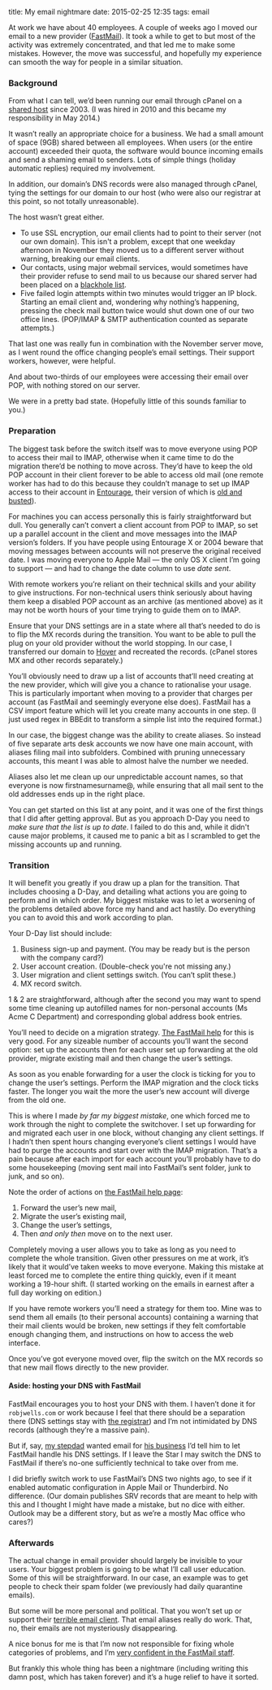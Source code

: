 title: My email nightmare
date: 2015-02-25 12:35
tags: email

At work we have about 40 employees. A couple of weeks ago I moved our email to a new provider ([FastMail][]). It took a while to get to but most of the activity was extremely concentrated, and that led me to make some mistakes. However, the move was successful, and hopefully my experience can smooth the way for people in a similar situation.

[FastMail]: https://fastmail.com

### Background

From what I can tell, we’d been running our email through cPanel on a [shared host][ukwsd] since 2003. (I was hired in 2010 and this became my responsibility in May 2014.)

It wasn’t really an appropriate choice for a business. We had a small amount of space (9GB) shared between all employees. When users (or the entire account) exceeded their quota, the software would bounce incoming emails and send a shaming email to senders. Lots of simple things (holiday automatic replies) required my involvement.

In addition, our domain’s DNS records were also managed through cPanel, tying the settings for our domain to our host (who were also our registrar at this point, so not totally unreasonable).

The host wasn’t great either.

*   To use SSL encryption, our email clients had to point to their server (not our own domain). This isn't a problem, except that one weekday afternoon in November they moved us to a different server without warning, breaking our email clients.
*   Our contacts, using major webmail services, would sometimes have their provider refuse to send mail to us because our shared server had been placed on a [blackhole list][rbl].
*   Five failed login attempts within two minutes would trigger an IP block. Starting an email client and, wondering why nothing’s happening, pressing the check mail button twice would shut down one of our two office lines. (POP/IMAP & SMTP authentication counted as separate attempts.)

That last one was really fun in combination with the November server move, as I went round the office changing people’s email settings. Their support workers, however, were helpful.

And about two-thirds of our employees were accessing their email over POP, with nothing stored on our server.

We were in a pretty bad state. (Hopefully little of this sounds familiar to you.)

[ukwsd]: https://ukwebsolutionsdirect.co.uk
[rbl]: https://en.wikipedia.org/wiki/DNSBL

### Preparation

The biggest task before the switch itself was to move everyone using POP to access their mail to IMAP, otherwise when it came time to do the migration there’d be nothing to move across. They’d have to keep the old POP account in their client forever to be able to access old mail (one remote worker has had to do this because they couldn’t manage to set up IMAP access to their account in [Entourage][], their version of which is [old and busted][office]).

[Entourage]: https://en.wikipedia.org/wiki/Microsoft_Entourage
[office]: https://en.wikipedia.org/wiki/Microsoft_Office#Microsoft_Office_2001_and_v._X

For machines you can access personally this is fairly straightforward but dull. You generally can’t convert a client account from POP to IMAP, so set up a parallel account in the client and move messages into the IMAP version’s folders. If you have people using Entourage X or 2004 beware that moving messages between accounts will not preserve the original received date. I was moving everyone to Apple Mail — the only OS X client I’m going to support — and had to change the date column to use *date sent*.

With remote workers you’re reliant on their technical skills and your ability to give instructions. For non-technical users think seriously about having them keep a disabled POP account as an archive (as mentioned above) as it may not be worth hours of your time trying to guide them on to IMAP.

Ensure that your DNS settings are in a state where all that’s needed to do is to flip the MX records during the transition. You want to be able to pull the plug on your old provider without the world stopping. In our case, I transferred our domain to [Hover][] and recreated the records. (cPanel stores MX and other records separately.)

[Hover]: https://www.hover.com

You’ll obviously need to draw up a list of accounts that’ll need creating at the new provider, which will give you a chance to rationalise your usage. This is particularly important when moving to a provider that charges per account (as FastMail and seemingly everyone else does). FastMail has a CSV import feature which will let you create many accounts in one step. (I just used regex in BBEdit to transform a simple list into the required format.)

In our case, the biggest change was the ability to create aliases. So instead of five separate arts desk accounts we now have one main account, with aliases filing mail into subfolders. Combined with pruning unnecessary accounts, this meant I was able to almost halve the number we needed.

Aliases also let me clean up our unpredictable account names, so that everyone is now firstnamesurname@, while ensuring that all mail sent to the old addresses ends up in the right place.

You can get started on this list at any point, and it was one of the first things that I did after getting approval. But as you approach D-Day you need to *make sure that the list is up to date*. I failed to do this and, while it didn't cause major problems, it caused me to panic a bit as I scrambled to get the missing accounts up and running.

### Transition

It will benefit you greatly if you draw up a plan for the transition. That includes choosing a D-Day, and detailing what actions you are going to perform and in which order. My biggest mistake was to let a worsening of the problems detailed above force my hand and act hastily. Do everything you can to avoid this and work according to plan.

Your D-Day list should include:

1. Business sign-up and payment. (You may be ready but is the person with the company card?)
2. User account creation. (Double-check you're not missing any.)
3. User migration and client settings switch. (You can’t split these.)
4. MX record switch.

1 & 2 are straightforward, although after the second you may want to spend some time cleaning up autofilled names for non-personal accounts (Ms Acme C Department) and corresponding global address book entries.

You’ll need to decide on a migration strategy. [The FastMail help][migration] for this is very good. For any sizeable number of accounts you’ll want the second option: set up the accounts then for each user set up forwarding at the old provider, migrate existing mail and then change the user’s settings.

As soon as you enable forwarding for a user the clock is ticking for you to change the user’s settings. Perform the IMAP migration and the clock ticks faster. The longer you wait the more the user’s new account will diverge from the old one.

This is where I made *by far my biggest mistake*, one which forced me to work through the night to complete the switchover. I set up forwarding for and migrated each user in one block, without changing any client settings. If I hadn’t then spent hours changing everyone’s client settings I would have had to purge the accounts and start over with the IMAP migration. That’s a pain because after each import  for each account you’ll probably have to do some housekeeping (moving sent mail into FastMail’s sent folder, junk to junk, and so on).

Note the order of actions on [the FastMail help page][migration]:

1. Forward the user’s new mail,
2. Migrate the user’s existing mail,
3. Change the user’s settings,
4. Then *and only then* move on to the next user.

Completely moving a user allows you to take as long as you need to complete the whole transition. Given other pressures on me at work, it’s likely that it would’ve taken weeks to move everyone. Making this mistake at least forced me to complete the entire thing quickly, even if it meant working a 19-hour shift. (I started working on the emails in earnest after a full day working on edition.)

If you have remote workers you’ll need a strategy for them too. Mine was to send them all emails (to their personal accounts) containing a warning that their mail clients would be broken, new settings if they felt comfortable enough changing them, and instructions on how to access the web interface.

Once you’ve got everyone moved over, flip the switch on the MX records so that new mail flows directly to the new provider.

[migration]: https://www.fastmail.com/help/business/migrate.html

#### Aside: hosting your DNS with FastMail

FastMail encourages you to host your DNS with them. I haven’t done it for `robjwells.com` or work because I feel that there should be a separation there (DNS settings stay with [the registrar][Hover]) and I’m not intimidated by DNS records (although they’re a massive pain).

But if, say, [my stepdad][dave] wanted email for [his business][dave] I’d tell him to let FastMail handle his DNS settings. If I leave the Star I may switch the DNS to FastMail if there’s no-one sufficiently technical to take over from me.

[dave]: http://daveplummer.net

I did briefly switch work to use FastMail’s DNS two nights ago, to see if it enabled automatic configuration in Apple Mail or Thunderbird. No difference. (Our domain publishes SRV records that are meant to help with this and I thought I might have made a mistake, but no dice with either. Outlook may be a different story, but as we’re a mostly Mac office who cares?)

### Afterwards

The actual change in email provider should largely be invisible to your users. Your biggest problem is going to be what I’ll call user education. Some of this will be straightforward. In our case, an example was to get people to check their spam folder (we previously had daily quarantine emails).

But some will be more personal and political. That you won’t set up or support their [terrible email client][Entourage]. That email aliases really do work. That, no, their emails are not mysteriously disappearing.

A nice bonus for me is that I’m now not responsible for fixing whole categories of problems, and I’m [very confident in the FastMail staff][advent].

But frankly this whole thing has been a nightmare (including writing this damn post, which has taken forever) and it’s a huge relief to have it sorted.

[advent]: http://blog.fastmail.com/2014/12/01/fastmail-advent-2014/
